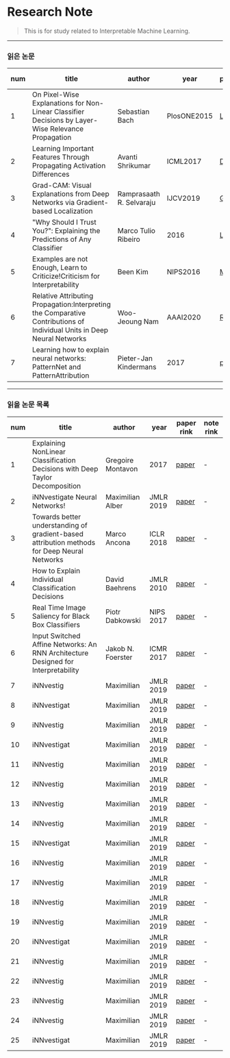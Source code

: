 Research Note
=============

> This is for study related to Interpretable Machine Learning.
---------
### 읽은 논문

num | title | author | year | paper rink | note rink
---- | ---- | ---- | ---- | ---- | ----
1 | On Pixel-Wise Explanations for Non-Linear Classifier Decisions by Layer-Wise Relevance Propagation | Sebastian Bach | PlosONE2015 | [LRP](https://pdfs.semanticscholar.org/17a2/73bbd4448083b01b5a9389b3c37f5425aac0.pdf?_ga=2.203325009.177220768.1611018563-57653733.1606442592) | [Note](https://drive.google.com/file/d/1YIakz1pZ69Zfcrd6ncU5SosyWE3uBTCR/view?usp=sharing)
2 | Learning Important Features Through Propagating Activation Differences| Avanti Shrikumar | ICML2017 | [DeepLIFT](https://arxiv.org/pdf/1704.02685.pdf) | [Note](https://drive.google.com/file/d/1FbCtEbHD-5mZ_3tZt8dZYdko6vD01bSr/view?usp=sharing)
3 | Grad-CAM: Visual Explanations from Deep Networks via Gradient-based Localization | Ramprasaath R. Selvaraju | IJCV2019 | [Grad_CAM](https://arxiv.org/pdf/1610.02391.pdf) | [Note](https://drive.google.com/file/d/1zQHj8hRCtJAI7B6kxvACCFS_OOrKakCM/view?usp=sharing)
4 | "Why Should I Trust You?": Explaining the Predictions of Any Classifier | Marco Tulio Ribeiro | 2016 | [LIME](https://arxiv.org/pdf/1602.04938.pdf) | [Note](https://drive.google.com/file/d/1K_koIvaUdy2d2c1RMb2En5g3-N-hREzJ/view?usp=sharing)
5 | Examples are not Enough, Learn to Criticize!Criticism for Interpretability | Been Kim | NIPS2016 | [MMD](https://beenkim.github.io/papers/KIM2016NIPS_MMD.pdf) | [Note](https://drive.google.com/file/d/1guMTtrhLF8H6iLMVZjUJ9i_MC7Wn7Ugw/view?usp=sharing)
6 | Relative Attributing Propagation:Interpreting the Comparative Contributions of Individual Units in Deep Neural Networks | Woo-Jeoung Nam | AAAI2020 | [RAP](https://arxiv.org/pdf/1904.00605.pdf) | [Note](https://drive.google.com/file/d/16BTSaOOZF1RgpSyLs6Cy--Flh8sE0qQM/view?usp=sharing)
7 | Learning how to explain neural networks: PatternNet and PatternAttribution | Pieter-Jan Kindermans | 2017 | [paper](https://arxiv.org/pdf/1705.05598.pdf) | [Note](https://drive.google.com/file/d/1AH48eO8hOZOoKYAd_cnxJDHHaWjmql9_/view?usp=sharing)


----------
### 읽을 논문 목록

num | title | author | year | paper rink | note rink
---- | ---- | ---- | ---- | ---- | ----
1 | Explaining NonLinear Classification Decisions with Deep Taylor Decomposition | Gregoire Montavon | 2017 | [paper](https://arxiv.org/pdf/1512.02479.pdf) | -
2 | iNNvestigate Neural Networks! | Maximilian Alber | JMLR 2019 | [paper](https://jmlr.org/papers/v20/18-540.html) | -
3 | Towards better understanding of gradient-based attribution methods for Deep Neural Networks | Marco Ancona | ICLR 2018 | [paper](https://openreview.net/forum?id=Sy21R9JAW) | -
4 | How to Explain Individual Classification Decisions | David Baehrens | JMLR 2010 | [paper](https://www.jmlr.org/papers/volume11/baehrens10a/baehrens10a.pdf) | -
5 | Real Time Image Saliency for Black Box Classifiers | Piotr Dabkowski | NIPS 2017 | [paper](https://proceedings.neurips.cc/paper/2017/hash/0060ef47b12160b9198302ebdb144dcf-Abstract.html) | -
6 | Input Switched Affine Networks: An RNN Architecture Designed for Interpretability | Jakob N. Foerster | ICMR 2017 | [paper](http://proceedings.mlr.press/v70/foerster17a.html) | -
7 | iNNvestig | Maximilian | JMLR 2019 | [paper](https) | -
8 | iNNvestigat | Maximilian | JMLR 2019 | [paper](https) | -
9 | iNNvestig | Maximilian | JMLR 2019 | [paper](https) | -
10 | iNNvestigat | Maximilian | JMLR 2019 | [paper](https) | -
11 | iNNvestig | Maximilian | JMLR 2019 | [paper](https) | -
12 | iNNvestig | Maximilian | JMLR 2019 | [paper](https) | -
13 | iNNvestig | Maximilian | JMLR 2019 | [paper](https) | -
14 | iNNvestig | Maximilian | JMLR 2019 | [paper](https) | -
15 | iNNvestigat | Maximilian | JMLR 2019 | [paper](https) | -
16 | iNNvestig | Maximilian | JMLR 2019 | [paper](https) | -
17 | iNNvestig | Maximilian | JMLR 2019 | [paper](https) | -
18 | iNNvestig | Maximilian | JMLR 2019 | [paper](https) | -
19 | iNNvestig | Maximilian | JMLR 2019 | [paper](https) | -
20 | iNNvestigat | Maximilian | JMLR 2019 | [paper](https) | -
21 | iNNvestig | Maximilian | JMLR 2019 | [paper](https) | -
22 | iNNvestig | Maximilian | JMLR 2019 | [paper](https) | -
23 | iNNvestig | Maximilian | JMLR 2019 | [paper](https) | -
24 | iNNvestig | Maximilian | JMLR 2019 | [paper](https) | -
25 | iNNvestigat | Maximilian | JMLR 2019 | [paper](https) | -
